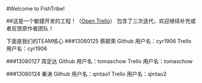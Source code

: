 #Welcome to FishTribe!

##这是一个敏捷开发的工程！（[Open Trello](https://trello.com/b/e1Sl2tCT/pos-simulator)）
包含了三次迭代，欢迎继续补充或者反馈原作者团队！

下面是我们的TEAM核心
###13080125 蔡颖荣
Github 用户名：cyr1906 
Trello 用户名：cyr1906 


###13080127 周定达
Github 用户名：tomaschow
Trello 用户名：tomaschow


###13080124 秦涛
Github 用户名：qintao1
Trello 用户名：qintao2

